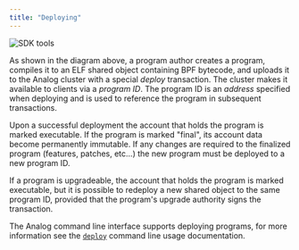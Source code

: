 ```yaml
---
title: "Deploying"
---
```


![SDK tools](/img/sdk-tools.svg)

As shown in the diagram above, a program author creates a program, compiles it
to an ELF shared object containing BPF bytecode, and uploads it to the Analog
cluster with a special _deploy_ transaction. The cluster makes it available to
clients via a _program ID_. The program ID is an _address_ specified when
deploying and is used to reference the program in subsequent transactions.

Upon a successful deployment the account that holds the program is marked
executable.  If the program is marked "final", its account data become permanently
immutable. If any changes are required to the finalized program (features, patches,
etc...) the new program must be deployed to a new program ID.

If a program is upgradeable, the account that holds the program is marked
executable, but it is possible to redeploy a new shared object to the same
program ID, provided that the program's upgrade authority signs the transaction.

The Analog command line interface supports deploying programs, for more
information see the [`deploy`](cli/usage.md#deploy-program) command line usage
documentation.
